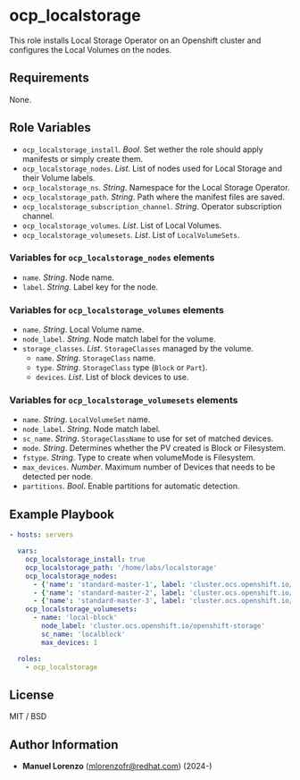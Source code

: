 # ocp_localstorage
This role installs Local Storage Operator on an Openshift cluster and configures the Local Volumes on the nodes.

## Requirements
None.

## Role Variables
* `ocp_localstorage_install`. _Bool_. Set wether the role should apply manifests or simply create them.
* `ocp_localstorage_nodes`. _List_. List of nodes used for Local Storage and their Volume labels.
* `ocp_localstorage_ns`. _String_. Namespace for the Local Storage Operator.
* `ocp_localstorage_path`. _String_. Path where the manifest files are saved.
* `ocp_localstorage_subscription_channel`. _String_. Operator subscription channel.
* `ocp_localstorage_volumes`. _List_. List of Local Volumes.
* `ocp_localstorage_volumesets`. _List_. List of `LocalVolumeSets`.

### Variables for `ocp_localstorage_nodes` elements
* `name`. _String_. Node name.
* `label`. _String_. Label key for the node.

### Variables for `ocp_localstorage_volumes` elements
* `name`. _String_. Local Volume name.
* `node_label`. _String_. Node match label for the volume.
* `storage_classes`. _List_. `StorageClasses` managed by the volume.
    * `name`. _String_. `StorageClass` name.
    * `type`. _String_. `StorageClass` type (`Block` or `Part`).
    * `devices`. _List_. List of block devices to use.

### Variables for `ocp_localstorage_volumesets` elements
* `name`. _String_. `LocalVolumeSet` name.
* `node_label`. _String_. Node match label.
* `sc_name`. _String_. `StorageClassName` to use for set of matched devices.
* `mode`. _String_. Determines whether the PV created is Block or Filesystem.
* `fstype`. _String_. Type to create when volumeMode is Filesystem.
* `max_devices`. _Number_. Maximum number of Devices that needs to be detected per node.
* `partitions`. _Bool_. Enable partitions for automatic detection.

## Example Playbook
```yaml
- hosts: servers

  vars:
    ocp_localstorage_install: true
    ocp_localstorage_path: '/home/labs/localstorage'
    ocp_localstorage_nodes:
      - {'name': 'standard-master-1', label: 'cluster.ocs.openshift.io/openshift-storage'}
      - {'name': 'standard-master-2', label: 'cluster.ocs.openshift.io/openshift-storage'}
      - {'name': 'standard-master-3', label: 'cluster.ocs.openshift.io/openshift-storage'}
    ocp_localstorage_volumesets:
      - name: 'local-block'
        node_label: 'cluster.ocs.openshift.io/openshift-storage'
        sc_name: 'localblock'
        max_devices: 1

  roles:
    - ocp_localstorage
```

## License
MIT / BSD

## Author Information
 - **Manuel Lorenzo** (mlorenzofr@redhat.com) (2024-)

